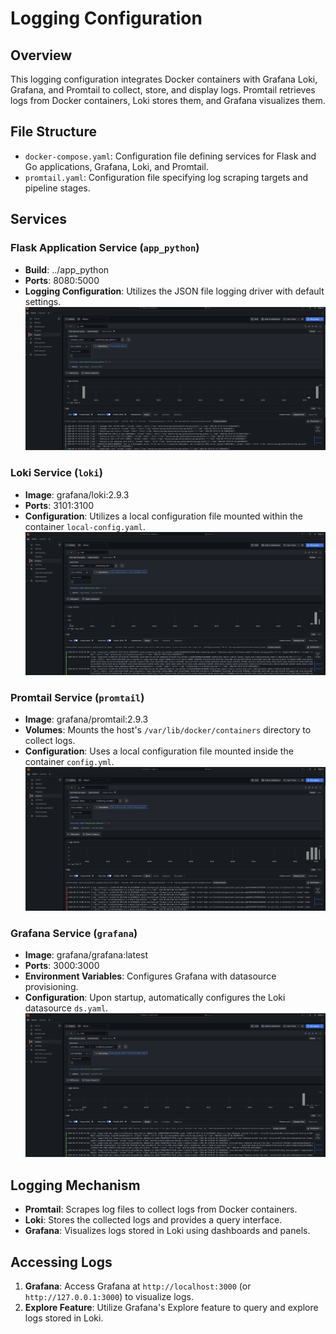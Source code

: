 # Logging Configuration

## Overview

This logging configuration integrates Docker containers with Grafana Loki, Grafana, and Promtail to collect, store, and display logs. Promtail retrieves logs from Docker containers, Loki stores them, and Grafana visualizes them.

## File Structure

- `docker-compose.yaml`: Configuration file defining services for Flask and Go applications, Grafana, Loki, and Promtail.
- `promtail.yaml`: Configuration file specifying log scraping targets and pipeline stages.

## Services

### Flask Application Service (`app_python`)

- **Build**: ../app_python
- **Ports**: 8080:5000
- **Logging Configuration**: Utilizes the JSON file logging driver with default settings.
![app_python.png](../screenshots/app_python.png)

### Loki Service (`loki`)

- **Image**: grafana/loki:2.9.3
- **Ports**: 3101:3100
- **Configuration**: Utilizes a local configuration file mounted within the container `local-config.yaml`.
![loki.png](../screenshots/loki.png)

### Promtail Service (`promtail`)

- **Image**: grafana/promtail:2.9.3
- **Volumes**: Mounts the host's `/var/lib/docker/containers` directory to collect logs.
- **Configuration**: Uses a local configuration file mounted inside the container `config.yml`.
![promtail.png](../screenshots/promtail.png)

### Grafana Service (`grafana`)

- **Image**: grafana/grafana:latest
- **Ports**: 3000:3000
- **Environment Variables**: Configures Grafana with datasource provisioning.
- **Configuration**: Upon startup, automatically configures the Loki datasource `ds.yaml`.
![grafana.png](../screenshots/grafana.png)

## Logging Mechanism

- **Promtail**: Scrapes log files to collect logs from Docker containers.
- **Loki**: Stores the collected logs and provides a query interface.
- **Grafana**: Visualizes logs stored in Loki using dashboards and panels.

## Accessing Logs

1. **Grafana**: Access Grafana at `http://localhost:3000` (or `http://127.0.0.1:3000`) to visualize logs.
2. **Explore Feature**: Utilize Grafana's Explore feature to query and explore logs stored in Loki.